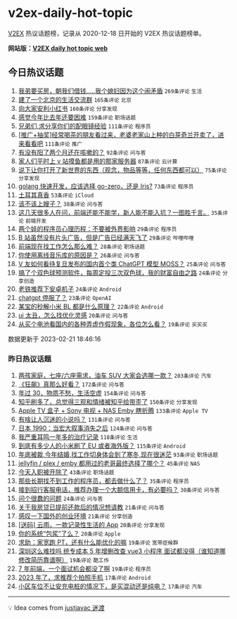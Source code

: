 # v2ex-daily-hot-topic

[V2EX](https://www.v2ex.com/) 热议话题榜，记录从 2020-12-18 日开始的 V2EX 热议话题榜单。

**网站版：[V2EX daily hot topic web](https://boojack.github.io/v2ex-daily-hot-topic-web/)**

## 今日热议话题

<!-- TODAY BEGIN -->

1. [我弟要买房，朝我们借钱.....我个媳妇因为这个闹矛盾](https://www.v2ex.com/t/917858) `269条评论` `生活`
1. [建了一个北京的生活交流群](https://www.v2ex.com/t/917878) `165条评论` `北京`
1. [向大家安利小红书](https://www.v2ex.com/t/917797) `160条评论` `分享发现`
1. [感觉今年比去年还要困难](https://www.v2ex.com/t/917843) `159条评论` `职场话题`
1. [兄弟们,求分享你们的配眼镜经验](https://www.v2ex.com/t/917805) `111条评论` `程序员`
1. [[推广+抽奖]经常喝茶的朋友看过来，老婆老家山上种的白芽奇兰开卖了，进来看看吧](https://www.v2ex.com/t/917845) `111条评论` `推广`
1. [有没有阳了两个月还在咳嗽的？](https://www.v2ex.com/t/917834) `92条评论` `问与答`
1. [家人们平时上 v 站摸鱼都是用的那家服务器](https://www.v2ex.com/t/917803) `87条评论` `云计算`
1. [说下让你打开了新世界的东西（观念，物品等等，任何东西都可以）](https://www.v2ex.com/t/917918) `75条评论` `分享发现`
1. [golang 快速开发，应该选择 go-zero，还是 Iris?](https://www.v2ex.com/t/917798) `73条评论` `程序员`
1. [土耳其真香](https://www.v2ex.com/t/917804) `53条评论` `iCloud`
1. [该不该上嫂子？](https://www.v2ex.com/t/917911) `38条评论` `问与答`
1. [这几天很多人在问，前端还能不能学，新人能不能入坑？一图胜千言。](https://www.v2ex.com/t/917813) `35条评论` `前端开发`
1. [两个娃的程序员心理历程：不要被外界影响](https://www.v2ex.com/t/917906) `29条评论` `程序员`
1. [B 站虽然没有片头广告，但是广告已经满天飞了](https://www.v2ex.com/t/917841) `29条评论` `哔哩哔哩`
1. [前端现在找工作怎么那么难？](https://www.v2ex.com/t/918004) `28条评论` `职场话题`
1. [你使用离线音乐库的原因是？](https://www.v2ex.com/t/917810) `26条评论` `问与答`
1. [V 友如何看待复旦发布的国内首个类 ChatGPT 模型 MOSS？](https://www.v2ex.com/t/917844) `25条评论` `问与答`
1. [搞了个双色球预测软件，每周定投三次双色球，我的财富自由之路](https://www.v2ex.com/t/918039) `24条评论` `分享创造`
1. [老铁推荐下安卓机子](https://www.v2ex.com/t/917908) `24条评论` `Android`
1. [chatgpt 停服了？](https://www.v2ex.com/t/918000) `23条评论` `OpenAI`
1. [某宝的秒解小米 BL 都是什么原理？](https://www.v2ex.com/t/917999) `22条评论` `Android`
1. [ui 太丑，怎么找优化灵感](https://www.v2ex.com/t/917869) `20条评论` `问与答`
1. [从买个电池看国内的各种弄虚作假现象，各位怎么看？](https://www.v2ex.com/t/917859) `19条评论` `买买买`

数据更新于 2023-02-21 18:46:16

<!-- TODAY END -->

### 昨日热议话题

<!-- YESTERDAY BEGIN -->

1. [两孩家庭，七座/六座需求，油车 SUV 大家会选哪一款？](https://www.v2ex.com/t/917500) `203条评论` `汽车`
1. [《狂飙》真那么好看？](https://www.v2ex.com/t/917608) `172条评论` `问与答`
1. [年过 30，物质不愁，生活空虚](https://www.v2ex.com/t/917652) `154条评论` `问与答`
1. [知乎刷多了，总觉得三观和情绪被知乎给带歪了](https://www.v2ex.com/t/917503) `150条评论` `分享发现`
1. [Apple TV 盒子 + Sony 电视 + NAS Emby 瞎折腾](https://www.v2ex.com/t/917538) `133条评论` `Apple TV`
1. [有啥让人沉迷的小说吗？](https://www.v2ex.com/t/917516) `131条评论` `问与答`
1. [日本 1990：当宏大叙事消失之后](https://www.v2ex.com/t/917541) `124条评论` `问与答`
1. [我严重耳鸣一年多的治疗记录](https://www.v2ex.com/t/917488) `118条评论` `生活`
1. [到底有多少人的小米刷了 EU 或者海外版？](https://www.v2ex.com/t/917471) `115条评论` `Android`
1. [年底被裁,今年结婚,找工作切身体会到了寒冬,现在很迷茫](https://www.v2ex.com/t/917524) `93条评论` `职场话题`
1. [jellyfin / plex / emby 都用过的老哥最终选择了哪个？](https://www.v2ex.com/t/917723) `45条评论` `NAS`
1. [今天入职被开除了](https://www.v2ex.com/t/917566) `43条评论` `职场话题`
1. [那些长期找不到工作的程序员，都去做什么了？](https://www.v2ex.com/t/917607) `35条评论` `程序员`
1. [接到招行客服电话，推荐办理一个大额信用卡，有必要吗？](https://www.v2ex.com/t/917693) `30条评论` `问与答`
1. [问个很蠢的问题](https://www.v2ex.com/t/917492) `24条评论` `问与答`
1. [关于我房贷已提前还款后的情况想请教](https://www.v2ex.com/t/917599) `21条评论` `问与答`
1. [感叹一下国外的创业环境](https://www.v2ex.com/t/917521) `21条评论` `分享创造`
1. [[送码] 云雨，一款记录性生活的 App](https://www.v2ex.com/t/917758) `20条评论` `分享发现`
1. [你的系统“包浆”了么？](https://www.v2ex.com/t/917517) `20条评论` `Apple`
1. [求助：家宽跑 PT，还有什么能优化的嘛](https://www.v2ex.com/t/917695) `19条评论` `宽带症候群`
1. [深圳这么难找吗 统专成本 5 年增删改查 vue3 小程序 面试都没得（谁知道哪修改简历靠谱啊）](https://www.v2ex.com/t/917532) `19条评论` `酷工作`
1. [7 年前端，一个面试机会都没了啊](https://www.v2ex.com/t/917531) `19条评论` `程序员`
1. [2023 年了，求推荐个拍照手机](https://www.v2ex.com/t/917725) `17条评论` `Android`
1. [小区车位不让安充电桩的情况下，是买混动还是纯电？](https://www.v2ex.com/t/917494) `17条评论` `汽车`

<!-- YESTERDAY END -->

---

💡 Idea comes from [justjavac 迷渡](https://github.com/justjavac/)
